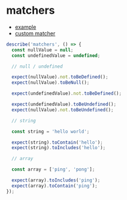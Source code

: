 # matchers

- [example](../test/matchers.test.ts)
- [custom matcher](./custom-matcher.md)

```ts
describe('matchers', () => {
  const nullValue = null;
  const undefinedValue = undefined;

  // null / undefined

  expect(nullValue).not.toBeDefined();
  expect(nullValue).toBeNull();

  expect(undefinedValue).not.toBeDefined();

  expect(undefinedValue).toBeUndefined();
  expect(nullValue).not.toBeUndefined();

  // string

  const string = 'hello world';

  expect(string).toContain('hello');
  expect(string).toIncludes('hello');

  // array

  const array = ['ping', 'pong'];

  expect(array).toIncludes('ping');
  expect(array).toContain('ping');
});
```

